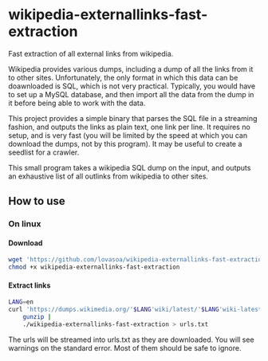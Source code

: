 # wikipedia-externallinks-fast-extraction

Fast extraction of all external links from wikipedia.

Wikipedia provides various dumps, including a dump of all the links
from it to other sites. Unfortunately, the only format in which this data
can be doawnloaded is SQL, which is not very practical. Typically, you would
have to set up a MySQL database, and then import all the data from the dump in it
before being able to work with the data.

This project provides a simple binary that parses the SQL file
in a streaming fashion, and outputs the links as plain text, one link per line.
It requires no setup, and is very fast (you will be limited by the speed at which
you can download the dumps, not by this program).
It may be useful to create a seedlist for a crawler.

This small program takes a wikipedia SQL dump on the input, and 
outputs an exhaustive list of all outlinks from wikipedia to other sites.

## How to use

### On linux

#### Download
```sh
wget 'https://github.com/lovasoa/wikipedia-externallinks-fast-extraction/releases/download/0.1.2/wikipedia-externallinks-fast-extraction'
chmod +x wikipedia-externallinks-fast-extraction
```

#### Extract links

```sh
LANG=en
curl 'https://dumps.wikimedia.org/'$LANG'wiki/latest/'$LANG'wiki-latest-externallinks.sql.gz' |
	gunzip |
	./wikipedia-externallinks-fast-extraction > urls.txt
```

The urls will be streamed into urls.txt as they are downloaded.
You will see warnings on the standard error.
Most of them should be safe to ignore.
